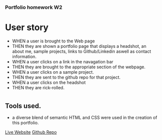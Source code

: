 ### Portfolio homework W2

# User story 
* WHEN a user is brought to the Web page
* THEN they are shown a portfolio page that displays a headshot, an about me, sample projects, links to Github/Linkedin aswell as contact information. 
* WHEN a user clicks on a link in the navagation bar 
* THEN they are brought to the appropriate section of the webpage. 
* WHEN a user clicks on a sample project. 
* THEN they are sent to the github repo for that project. 
* WHEN a user clicks on the headshot 
* THEN they are rick-rolled. 
#
## Tools used. 
* a diverse blend of semantic HTML and CSS were used in the creation of this portfolio. 

[Live Website](https://floki-themad.github.io/Portfolio/)
[Github Repo](https://github.com/Floki-themad/Portfolio)
